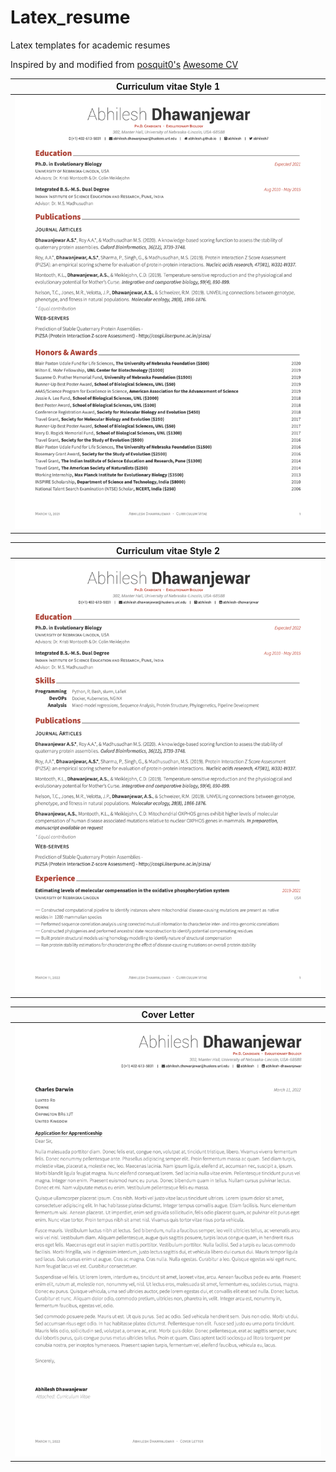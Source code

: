 # Latex_resume
Latex templates for academic resumes

Inspired by and modified from [posquit0's](https://github.com/posquit0) [Awesome CV](https://github.com/posquit0/Awesome-CV)

| Curriculum vitae Style 1 |
|:---: |
| [![Curriculum vitae 1](https://github.com/abhilesh/Latex_resume/blob/222860fa8d3432f36699f4233ca0255c75fad9b7/Academic%20CV/cv_main.png)](https://github.com/abhilesh/Latex_resume/blob/222860fa8d3432f36699f4233ca0255c75fad9b7/Academic%20CV/cv_main.pdf) |

| Curriculum vitae Style 2 |
|:---: |
| [![Curriculum vitae 2](https://github.com/abhilesh/Latex_resume/blob/222860fa8d3432f36699f4233ca0255c75fad9b7/Industry%20CV/cv_main.png)](https://github.com/abhilesh/Latex_resume/blob/222860fa8d3432f36699f4233ca0255c75fad9b7/Industry%20CV/cv_main.pdf) |

| Cover Letter |
|:---: |
| [![Coverletter](https://github.com/abhilesh/Latex_resume/blob/222860fa8d3432f36699f4233ca0255c75fad9b7/Industry%20CV/coverletter.png)](https://github.com/abhilesh/Latex_resume/blob/222860fa8d3432f36699f4233ca0255c75fad9b7/Industry%20CV/coverletter.pdf) |
